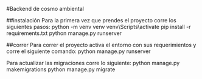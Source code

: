 #Backend de cosmo ambiental

##instalación
Para la primera vez que prendes el proyecto corre los siguientes pasos:
python -m venv venv
venv\Scripts\activate
pip install -r requirements.txt
python manage.py runserver

##correr
Para correr el proyecto activa el entorno con sus requerimientos y corre el siguiente comando:
python manage.py runserver

Para actualizar las migraciones corre lo siguiente:
python manage.py makemigrations
python manage.py migrate
